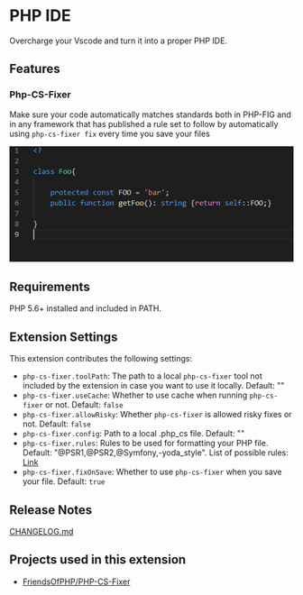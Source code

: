 # PHP IDE

Overcharge your Vscode and turn it into a proper PHP IDE.

## Features

### Php-CS-Fixer

Make sure your code automatically matches standards both in PHP-FIG and in any framework that has published a rule set to follow by automatically using `php-cs-fixer fix` every time you save your files

![php-cs-fixer in action](images/php-cs-fixer.gif?raw=true "php-cs-fixer in action")

## Requirements

PHP 5.6+ installed and included in PATH.

## Extension Settings

This extension contributes the following settings:

* `php-cs-fixer.toolPath`: The path to a local `php-cs-fixer` tool not included by the extension in case you want to use it locally. Default: ""
* `php-cs-fixer.useCache`: Whether to use cache when running `php-cs-fixer` or not. Default: `false`
* `php-cs-fixer.allowRisky`: Whether `php-cs-fixer` is allowed risky fixes or not. Default: `false`
* `php-cs-fixer.config`: Path to a local .php_cs file. Default: ""
* `php-cs-fixer.rules`: Rules to be used for formatting your PHP file. Default: "@PSR1,@PSR2,@Symfony,-yoda_style". List of possible rules: [Link](https://github.com/FriendsOfPHP/PHP-CS-Fixer/blob/2.18/doc/ruleSets/index.rst)
* `php-cs-fixer.fixOnSave`: Whether to use `php-cs-fixer` when you save your file. Default: `true`

## Release Notes

[CHANGELOG.md](CHANGELOG.md)

## Projects used in this extension

* [FriendsOfPHP/PHP-CS-Fixer](https://github.com/FriendsOfPHP/PHP-CS-Fixer)
